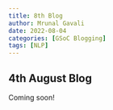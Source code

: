 ```yaml
---
title: 8th Blog 
author: Mrunal Gavali
date: 2022-08-04 
categories: [GSoC Blogging]
tags: [NLP]
---
```


## 4th August Blog

Coming soon!
